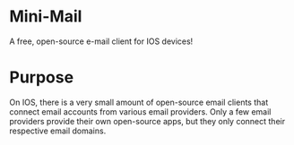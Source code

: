 # Mini-Mail
A free, open-source e-mail client for IOS devices!

# Purpose
On IOS, there is a very small amount of open-source email clients that connect email accounts from various email providers. Only a few email providers provide their own open-source apps, but they only connect their respective email domains. 
